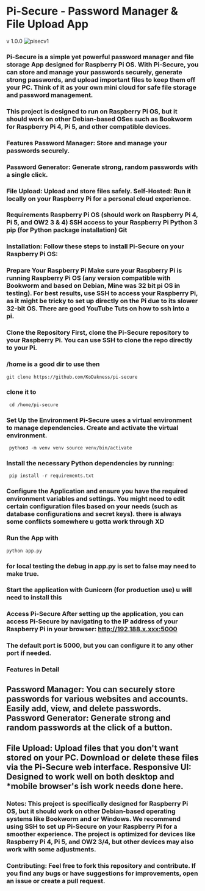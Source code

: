 # Pi-Secure - Password Manager & File Upload App


v 1.0.0
![pisecv1](https://github.com/user-attachments/assets/1aff8d71-7337-4c31-9b00-e4e3214d9b3c)

### Pi-Secure is a simple yet powerful password manager and file storage App designed for Raspberry Pi OS. With Pi-Secure, you can store and manage your passwords securely, generate strong passwords, and upload important files to keep them off your PC. Think of it as your own mini cloud for safe file storage and password management.

### This project is designed to run on Raspberry Pi OS, but it should work on other Debian-based OSes such as Bookworm for Raspberry Pi 4, Pi 5, and other compatible devices.

### Features Password Manager: Store and manage your passwords securely. 
### Password Generator: Generate strong, random passwords with a single click. 
### File Upload: Upload and store files safely. Self-Hosted: Run it locally on your Raspberry Pi for a personal cloud experience. 
### Requirements Raspberry Pi OS (should work on Raspberry Pi 4, Pi 5, and OW2 3 & 4) SSH access to your Raspberry Pi Python 3 pip (for Python package installation) Git

### Installation: Follow these steps to install Pi-Secure on your Raspberry Pi OS:

### Prepare Your Raspberry Pi Make sure your Raspberry Pi is running Raspberry Pi OS (any version compatible with Bookworm and based on Debian, Mine was 32 bit pi OS in testing). For best results, use SSH to access your Raspberry Pi, as it might be tricky to set up directly on the Pi due to its slower 32-bit OS. There are good YouTube Tuts on how to ssh into a pi.

### Clone the Repository First, clone the Pi-Secure repository to your Raspberry Pi. You can use SSH to clone the repo directly to your Pi.

### /home is a good dir to use then 
```
git clone https://github.com/KoDakness/pi-secure 

``` 
### clone it to
```
 cd /home/pi-secure
```
### Set Up the Environment Pi-Secure uses a virtual environment to manage dependencies. Create and activate the virtual environment.
```
 python3 -m venv venv source venv/bin/activate
```
### Install the necessary Python dependencies by running:
```
 pip install -r requirements.txt
```
### Configure the Application and ensure you have the required environment variables and settings. You might need to edit certain configuration files based on your needs (such as database configurations and secret keys). there is always some conflicts somewhere u gotta work through XD

### Run the App with 
```
python app.py  
```
### for local testing the debug in app.py is set to false may need to make true.

### Start the application with Gunicorn (for production use) u will need to install this

### Access Pi-Secure After setting up the application, you can access Pi-Secure by navigating to the IP address of your Raspberry Pi in your browser: http://192.188.x.xxx:5000

### The default port is 5000, but you can configure it to any other port if needed.

### Features in Detail

##  Password Manager: You can securely store passwords for various websites and accounts. Easily add, view, and delete passwords. Password Generator: Generate strong and random passwords at the click of a button.

##   File Upload: Upload files that you don't want stored on your PC. Download or delete these files via the Pi-Secure web interface. Responsive UI: Designed to work well on both desktop and *mobile browser's ish work needs done here.

### Notes: This project is specifically designed for Raspberry Pi OS, but it should work on other Debian-based operating systems like Bookworm and or Windows. We recommend using SSH to set up Pi-Secure on your Raspberry Pi for a smoother experience. The project is optimized for devices like Raspberry Pi 4, Pi 5, and OW2 3/4, but other devices may also work with some adjustments.

### Contributing: Feel free to fork this repository and contribute. If you find any bugs or have suggestions for improvements, open an issue or create a pull request.
